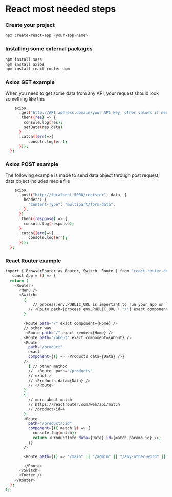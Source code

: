 # React most needed steps

### Create your project

```bash
npx create-react-app <your-app-name>
```

### Installing some external packages

```bash
npm install sass
npm install axios
npm install react-router-dom
```

### Axios GET example

When you need to get some data from any API, your request should look something like this

```bash
    axios
      .get("http://API address.domain/your API key, other values if needed")
      .then((res) => {
        console.log(res);
        setData(res.data)
      }
      .catch((err)=>{
          console.log(err);
      }));
  };

```

### Axios POST example

The following example is made to send data object through post request, data object includes media file

```bash
    axios
      .post("http://localhost:5000/register", data, {
        headers: {
          "Content-Type": "multipart/form-data",
        },
      })
      .then((response) => {
        console.log(response);
      }
      .catch((err)=>{
          console.log(err);
      }));
  };

```

### React Router example

```bash
import { BrowserRouter as Router, Switch, Route } from "react-router-dom";
   const App = () => {
  return (
    <Router>
      <Menu />
      <Switch>
        {
            // process.env.PUBLIC_URL is important to run your app on localhost and on server with no problems
          // <Route path={process.env.PUBLIC_URL + "/"} exact component={Home} />
        }

        <Route path="/" exact component={Home} />
        // other way
         <Route path="/" exact render={Home} />
        <Route path="/about" exact component={About} />
        <Route
          path="/product"
          exact
          component={() => <Products data={Data} />}
        />
          { // other method
          //  <Route  path="/products"
          // exact >
          // <Products data={Data} />
          // </Route>
        }
        {
          // more about match
          // https://reactrouter.com/web/api/match
          // /product/id=4
        }
        <Route
          path="/product/:id"
          component={({ match }) => {
            console.log(match);
            return <ProductInfo data={Data} id={match.params.id} />;
          }}
        />

        <Route path={() => "/main" || "/admin" || "/any-other-word" || regex expression}>

        </Route>
      </Switch>
      <Footer />
    </Router>
  );
};
```
